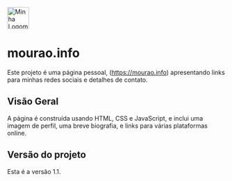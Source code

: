 
<img src="https://raw.githubusercontent.com/mouraoinfo/site-mourao-info/main/assets/img/moraoinfo-rx.png" alt="Minha Logomarca" width="50" height="50">

# mourao.info

Este projeto é uma página pessoal, (https://mourao.info) apresentando links para minhas redes sociais e detalhes de contato.

## Visão Geral

A página é construída usando HTML, CSS e JavaScript, e inclui uma imagem de perfil, uma breve biografia, e links para várias plataformas online.


## Versão do projeto

Esta é a versão 1.1. 



